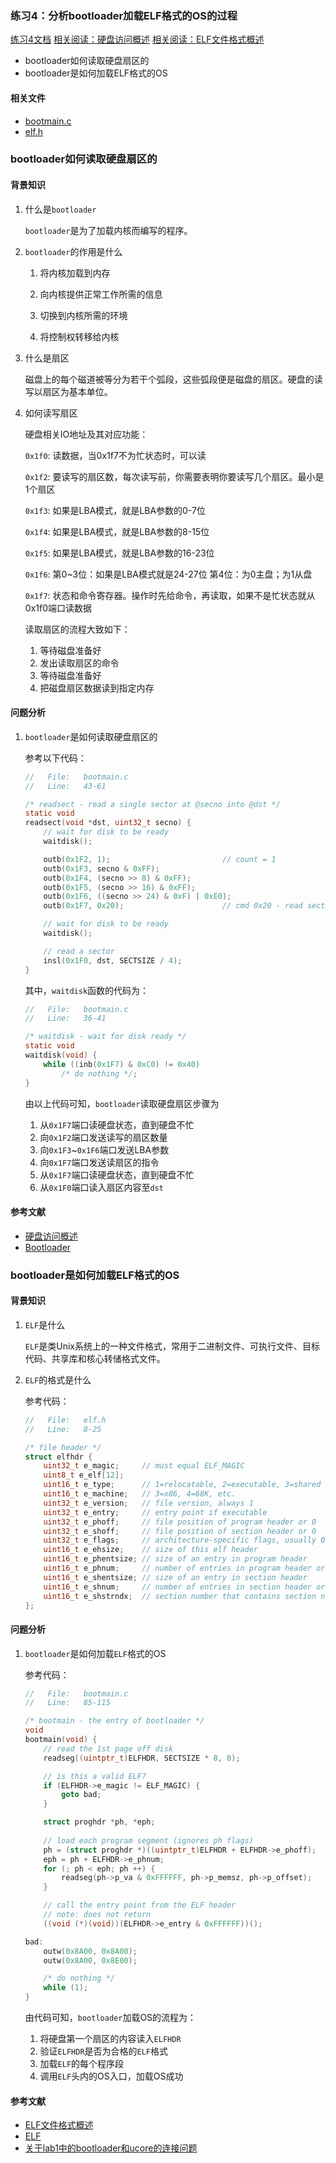 ### 练习4：分析bootloader加载ELF格式的OS的过程

[练习4文档](https://chyyuu.gitbooks.io/ucore_os_docs/content/lab1/lab1_2_1_4_ex4.html)
[相关阅读：硬盘访问概述](https://chyyuu.gitbooks.io/ucore_os_docs/content/lab1/lab1_3_2_3_dist_accessing.html)
[相关阅读：ELF文件格式概述](https://chyyuu.gitbooks.io/ucore_os_docs/content/lab1/lab1_3_2_4_elf.html)

* bootloader如何读取硬盘扇区的
* bootloader是如何加载ELF格式的OS

#### 相关文件

* [bootmain.c](/ucore/boot/bootmain_c.md)
* [elf.h](/ucore/libs/elf.h)

### bootloader如何读取硬盘扇区的

#### 背景知识

1. 什么是`bootloader`
   
   `bootloader`是为了加载内核而编写的程序。

2. `bootloader`的作用是什么

   1. 将内核加载到内存

   2. 向内核提供正常工作所需的信息

   3. 切换到内核所需的环境

   4. 将控制权转移给内核

3. 什么是扇区
   
   磁盘上的每个磁道被等分为若干个弧段，这些弧段便是磁盘的扇区。硬盘的读写以扇区为基本单位。

4. 如何读写扇区

   硬盘相关IO地址及其对应功能：
   
   `0x1f0`: 读数据，当0x1f7不为忙状态时，可以读

   `0x1f2`: 要读写的扇区数，每次读写前，你需要表明你要读写几个扇区。最小是1个扇区

   `0x1f3`: 如果是LBA模式，就是LBA参数的0-7位

   `0x1f4`: 如果是LBA模式，就是LBA参数的8-15位

   `0x1f5`: 如果是LBA模式，就是LBA参数的16-23位

   `0x1f6`: 第0~3位：如果是LBA模式就是24-27位 第4位：为0主盘；为1从盘

   `0x1f7`: 状态和命令寄存器。操作时先给命令，再读取，如果不是忙状态就从0x1f0端口读数据

   读取扇区的流程大致如下：
   
   1. 等待磁盘准备好
   2. 发出读取扇区的命令
   3. 等待磁盘准备好
   4. 把磁盘扇区数据读到指定内存

#### 问题分析

1. `bootloader`是如何读取硬盘扇区的

   参考以下代码：

   ```c
   //	File:	bootmain.c
   //	Line:	43-61
   
   /* readsect - read a single sector at @secno into @dst */
   static void
   readsect(void *dst, uint32_t secno) {
       // wait for disk to be ready
       waitdisk();
   
       outb(0x1F2, 1);                         // count = 1
       outb(0x1F3, secno & 0xFF);
       outb(0x1F4, (secno >> 8) & 0xFF);
       outb(0x1F5, (secno >> 16) & 0xFF);
       outb(0x1F6, ((secno >> 24) & 0xF) | 0xE0);
       outb(0x1F7, 0x20);                      // cmd 0x20 - read sectors
   
       // wait for disk to be ready
       waitdisk();
   
       // read a sector
       insl(0x1F0, dst, SECTSIZE / 4);
   }
   ```

   其中，`waitdisk`函数的代码为：

   ```c
   //	File:	bootmain.c
   //	Line:	36-41

   /* waitdisk - wait for disk ready */
   static void
   waitdisk(void) {
       while ((inb(0x1F7) & 0xC0) != 0x40)
           /* do nothing */;
   }
   ```

   由以上代码可知，`bootloader`读取硬盘扇区步骤为

   1. 从`0x1F7`端口读硬盘状态，直到硬盘不忙
   2. 向`0x1F2`端口发送读写的扇区数量
   3. 向`0x1F3`~`0x1F6`端口发送LBA参数
   4. 向`0x1F7`端口发送读扇区的指令
   5. 从`0x1F7`端口读硬盘状态，直到硬盘不忙
   6. 从`0x1F0`端口读入扇区内容至`dst`

#### 参考文献

* [硬盘访问概述](https://chyyuu.gitbooks.io/ucore_os_docs/content/lab1/lab1_3_2_3_dist_accessing.html)
* [Bootloader](https://wiki.osdev.org/Bootloader)

### bootloader是如何加载ELF格式的OS

#### 背景知识

1. `ELF`是什么

   `ELF`是类Unix系统上的一种文件格式，常用于二进制文件、可执行文件、目标代码、共享库和核心转储格式文件。

2. `ELF`的格式是什么

   参考代码：

   ```c
   //	File:	elf.h
   //	Line:	8-25

   /* file header */
   struct elfhdr {
       uint32_t e_magic;     // must equal ELF_MAGIC
       uint8_t e_elf[12];
       uint16_t e_type;      // 1=relocatable, 2=executable, 3=shared object, 4=core image
       uint16_t e_machine;   // 3=x86, 4=68K, etc.
       uint32_t e_version;   // file version, always 1
       uint32_t e_entry;     // entry point if executable
       uint32_t e_phoff;     // file position of program header or 0
       uint32_t e_shoff;     // file position of section header or 0
       uint32_t e_flags;     // architecture-specific flags, usually 0
       uint16_t e_ehsize;    // size of this elf header
       uint16_t e_phentsize; // size of an entry in program header
       uint16_t e_phnum;     // number of entries in program header or 0
       uint16_t e_shentsize; // size of an entry in section header
       uint16_t e_shnum;     // number of entries in section header or 0
       uint16_t e_shstrndx;  // section number that contains section name strings
   };
   ```

#### 问题分析

1. `bootloader`是如何加载`ELF`格式的OS

   参考代码：

   ```c
   //	File:	bootmain.c
   //	Line:	85-115

   /* bootmain - the entry of bootloader */
   void
   bootmain(void) {
       // read the 1st page off disk
       readseg((uintptr_t)ELFHDR, SECTSIZE * 8, 0);

       // is this a valid ELF?
       if (ELFHDR->e_magic != ELF_MAGIC) {
           goto bad;
       }

       struct proghdr *ph, *eph;
	   	
       // load each program segment (ignores ph flags)
       ph = (struct proghdr *)((uintptr_t)ELFHDR + ELFHDR->e_phoff);
       eph = ph + ELFHDR->e_phnum;
       for (; ph < eph; ph ++) {
           readseg(ph->p_va & 0xFFFFFF, ph->p_memsz, ph->p_offset);
       }

       // call the entry point from the ELF header
       // note: does not return
       ((void (*)(void))(ELFHDR->e_entry & 0xFFFFFF))();

   bad:
       outw(0x8A00, 0x8A00);
       outw(0x8A00, 0x8E00);

       /* do nothing */
       while (1);
   }
   ```

   由代码可知，`bootloader`加载OS的流程为：

   1. 将硬盘第一个扇区的内容读入`ELFHDR`
   2. 验证`ELFHDR`是否为合格的`ELF`格式
   3. 加载`ELF`的每个程序段
   4. 调用`ELF`头内的OS入口，加载OS成功

#### 参考文献

* [ELF文件格式概述](https://chyyuu.gitbooks.io/ucore_os_docs/content/lab1/lab1_3_2_4_elf.html)
* [ELF](https://wiki.osdev.org/ELF)
* [关于lab1中的bootloader和ucore的连接问题](https://piazza.com/class/i5j09fnsl7k5x0?cid=72)


